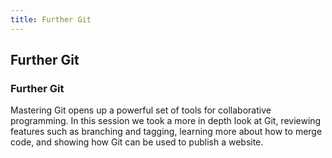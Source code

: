 ```yaml
---
title: Further Git
---
```


## Further Git

### Further Git

Mastering Git opens up a powerful set of tools for collaborative programming. In this session we took a more in depth look at Git, reviewing features such as branching and tagging, learning more about how to merge code, and showing how Git can be used to publish a website.